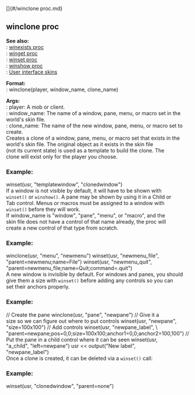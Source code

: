 []{#/winclone proc.md}    
## winclone proc    
**See also:**    
:   [winexists proc](/proc/winexists)    
:   [winget proc](/proc/winget)    
:   [winset proc](/proc/winset)    
:   [winshow proc](/proc/winshow)    
:   [User interface skins](/%7Bskin%7D)    
<!-- -->    
**Format:**    
:   winclone(player, window_name, clone_name)    
<!-- -->    
**Args:**    
:   player: A mob or client.    
:   window_name: The name of a window, pane, menu, or macro set in the    
    world\'s skin file.    
:   clone_name: The name of the new window, pane, menu, or macro set to    
    create.    
Creates a clone of a window, pane, menu, or macro set that exists in the    
world\'s skin file. The original object as it exists in the skin file    
(not its current state) is used as a template to build the clone. The    
clone will exist only for the player you choose.    
### Example:    
winset(usr, \"templatewindow\", \"clonedwindow\")    
If a window is not visible by default, it will have to be shown with    
`winset()` or `winshow()`. A pane may be shown by using it in a Child or    
Tab control. Menus or macros must be assigned to a window with    
`winset()` before they will work.    
If window_name is \"window\", \"pane\", \"menu\", or \"macro\", and the    
skin file does not have a control of that name already, the proc will    
create a new control of that type from scratch.    
### Example:    
winclone(usr, \"menu\", \"newmenu\") winset(usr, \"newmenu_file\",    
\"parent=newmenu;name=File\") winset(usr, \"newmenu_quit\",    
\"parent=newmenu_file;name=Quit;command=.quit\")    
A new window is invisible by default. For windows and panes, you should    
give them a size with `winset()` before adding any controls so you can    
set their anchors properly.    
### Example:    
// Create the pane winclone(usr, \"pane\", \"newpane\") // Give it a    
size so we can figure out where to put controls winset(usr, \"newpane\",    
\"size=100x100\") // Add controls winset(usr, \"newpane_label\", \\    
\"parent=newpane;pos=0,0;size=100x100;anchor1=0,0;anchor2=100,100\") //    
Put the pane in a child control where it can be seen winset(usr,    
\"a_child\", \"left=newpane\") usr \<\< output(\"New label\",    
\"newpane_label\")    
Once a clone is created, it can be deleted via a `winset()` call:    
### Example:    
winset(usr, \"clonedwindow\", \"parent=none\")  